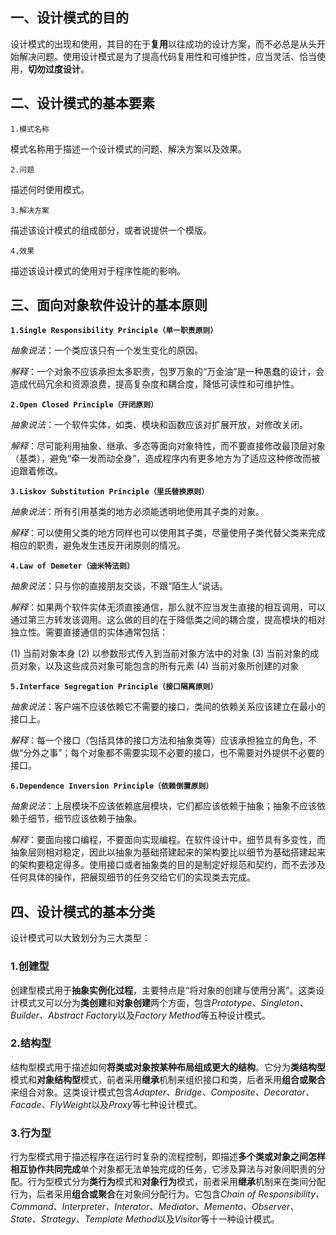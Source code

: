 ## 一、设计模式的目的

设计模式的出现和使用，其目的在于**复用**以往成功的设计方案，而不必总是从头开始解决问题。使用设计模式是为了提高代码复用性和可维护性，应当灵活、恰当使用，**切勿过度设计**。

## 二、设计模式的基本要素

`1.模式名称`

模式名称用于描述一个设计模式的问题、解决方案以及效果。

`2.问题`

描述何时使用模式。

`3.解决方案`

描述该设计模式的组成部分，或者说提供一个模版。

`4.效果`

描述该设计模式的使用对于程序性能的影响。

## 三、面向对象软件设计的基本原则

**`1.Single Responsibility Principle（单一职责原则）`**

*抽象说法*：一个类应该只有一个发生变化的原因。

*解释*：一个对象不应该承担太多职责，包罗万象的“万金油”是一种愚蠢的设计，会造成代码冗余和资源浪费，提高复杂度和耦合度，降低可读性和可维护性。

**`2.Open Closed Principle（开闭原则）`**

*抽象说法*：一个软件实体，如类、模块和函数应该对扩展开放，对修改关闭。

*解释*：尽可能利用抽象、继承、多态等面向对象特性，而不要直接修改最顶层对象（基类），避免“牵一发而动全身”，造成程序内有更多地方为了适应这种修改而被迫跟着修改。

**`3.Liskov Substitution Principle（里氏替换原则）`**

*抽象说法*：所有引用基类的地方必须能透明地使用其子类的对象。

*解释*：可以使用父类的地方同样也可以使用其子类，尽量使用子类代替父类来完成相应的职责，避免发生违反开闭原则的情况。

**`4.Law of Demeter（迪米特法则）`**

*抽象说法*：只与你的直接朋友交谈，不跟“陌生人”说话。

*解释*：如果两个软件实体无须直接通信，那么就不应当发生直接的相互调用，可以通过第三方转发该调用。这么做的目的在于降低类之间的耦合度，提高模块的相对独立性。需要直接通信的实体通常包括：

(1) 当前对象本身
(2) 以参数形式传入到当前对象方法中的对象
(3) 当前对象的成员对象，以及这些成员对象可能包含的所有元素
(4) 当前对象所创建的对象

**`5.Interface Segregation Principle（接口隔离原则）`**

*抽象说法*：客户端不应该依赖它不需要的接口，类间的依赖关系应该建立在最小的接口上。

*解释*：每一个接口（包括具体的接口方法和抽象类等）应该承担独立的角色，不做“分外之事”；每个对象都不需要实现不必要的接口，也不需要对外提供不必要的接口。

**`6.Dependence Inversion Principle（依赖倒置原则）`**

*抽象说法*：上层模块不应该依赖底层模块，它们都应该依赖于抽象；抽象不应该依赖于细节，细节应该依赖于抽象。

*解释*：要面向接口编程，不要面向实现编程。在软件设计中，细节具有多变性，而抽象层则相对稳定，因此以抽象为基础搭建起来的架构要比以细节为基础搭建起来的架构要稳定得多。使用接口或者抽象类的目的是制定好规范和契约，而不去涉及任何具体的操作，把展现细节的任务交给它们的实现类去完成。

## 四、设计模式的基本分类

设计模式可以大致划分为三大类型：

### 1.创建型

创建型模式用于**抽象实例化过程**，主要特点是“将对象的创建与使用分离”。这类设计模式又可以分为**类创建**和**对象创建**两个方面，包含*Prototype、Singleton、Builder、Abstract Factory*以及*Factory Method*等五种设计模式。

### 2.结构型

结构型模式用于描述如何**将类或对象按某种布局组成更大的结构**。它分为**类结构型**模式和**对象结构型**模式，前者采用**继承**机制来组织接口和类，后者釆用**组合或聚合**来组合对象。这类设计模式包含*Adapter、Bridge、Composite、Decorator、Facade、FlyWeight*以及*Proxy*等七种设计模式。

### 3.行为型

行为型模式用于描述程序在运行时复杂的流程控制，即描述**多个类或对象之间怎样相互协作共同完成**单个对象都无法单独完成的任务，它涉及算法与对象间职责的分配。行为型模式分为**类行为**模式和**对象行为**模式，前者采用**继承**机制来在类间分配行为，后者采用**组合或聚合**在对象间分配行为。它包含*Chain of Responsibility、Command、Interpreter、Interator、Mediator、Memento、Observer、State、Strategy、Template Method*以及*Visitor*等十一种设计模式。